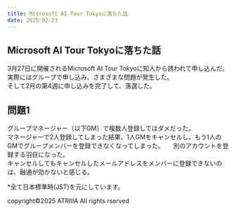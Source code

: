 ```yaml
---
title: Microsoft AI Tour Tokyoに落ちた話
date: 2025-02-23
---
```


## Microsoft AI Tour Tokyoに落ちた話

3月27日に開催されるMicrosoft AI Tour Tokyoに知人から誘われて申し込んだ。  
実際にはグループで申し込み、さまざまな問題が発生した。  
そして2月の第4週に申し込みを完了して、落選した。

## 問題1

グループマネージャー（以下GM）で複数人登録してはダメだった。  
マネージャーで2人登録してしまった結果、1人GMをキャンセルし、もう1人のGMでグループメンバーを登録できなくなってしまった。　　別のアカウントを登録する羽目になった。  
キャンセルしてもキャンセルしたメールアドレスをメンバーに登録できないのは、融通が効かないと感じる。  
  
  
*全て日本標準時(JST)を元にしています。

copyright©︎2025 ATRIIIA All rights rserved
